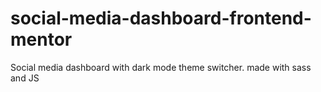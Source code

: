 # social-media-dashboard-frontend-mentor
Social media dashboard with dark mode theme switcher. made with sass and JS
